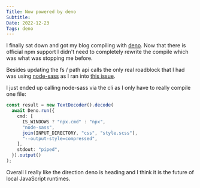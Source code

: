 ```yaml
---
Title: Now powered by deno
Subtitle:
Date: 2022-12-23
Tags: deno
---
```


I finally sat down and got my blog compiling with [deno](https://deno.land/). Now that there
is official npm support I didn't need to completely rewrite the compile which was what was
stopping me before.

<!--more-->

Besides updating the fs / path api calls the only real roadblock that I had was using
[node-sass](https://www.npmjs.com/package/node-sass) as I ran into
[this issue](https://github.com/sass/dart-sass/issues/1841).

I just ended up calling node-sass via the cli as I only have to really compile one file:

```ts
const result = new TextDecoder().decode(
  await Deno.run({
    cmd: [
      IS_WINDOWS ? "npx.cmd" : "npx",
      "node-sass",
      join(INPUT_DIRECTORY, "css", "style.scss"),
      "--output-style=compressed",
    ],
    stdout: "piped",
  }).output()
);
```

Overall I really like the direction deno is heading and I think it is the future of local
JavaScript runtimes.
